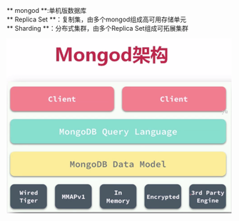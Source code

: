 ** mongod **:单机版数据库  
** Replica Set **：复制集，由多个mongod组成高可用存储单元  
** Sharding **：分布式集群，由多个Replica Set组成可拓展集群  

![mogodb架构](https://github.com/gxsaccount/database/blob/master/mogodb/pic/mongodb%E6%9E%B6%E6%9E%84.png)

